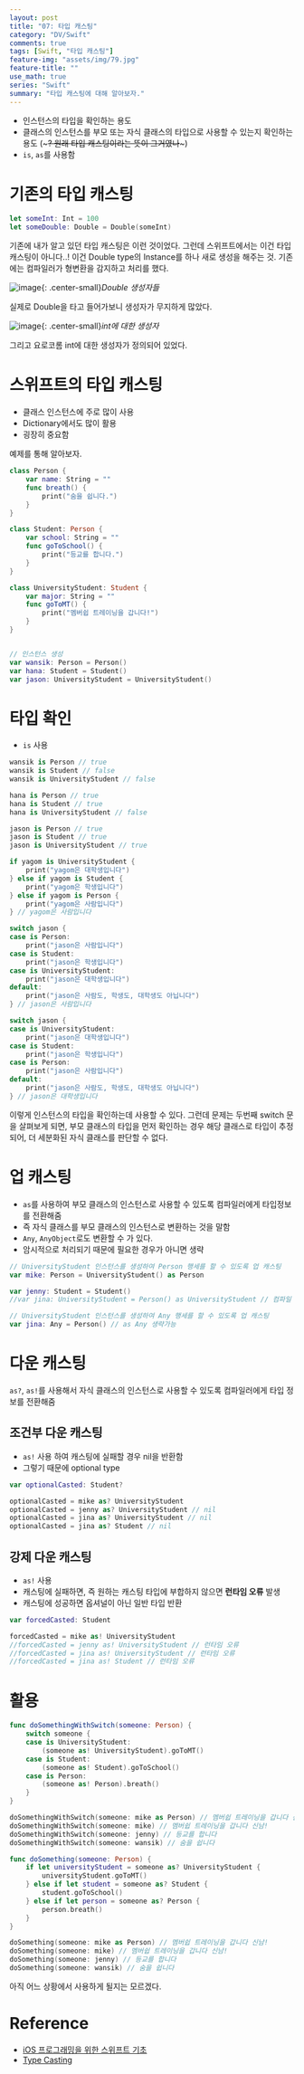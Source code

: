```yaml
---
layout: post
title: "07: 타입 캐스팅"
category: "DV/Swift"
comments: true
tags: [Swift, "타입 캐스팅"]
feature-img: "assets/img/79.jpg"
feature-title: ""
use_math: true
series: "Swift"
summary: "타입 캐스팅에 대해 알아보자."
---
```




* 인스턴스의 타입을 확인하는 용도
* 클래스의 인스턴스를 부모 또는 자식 클래스의 타입으로 사용할 수 있는지 확인하는 용도 (~~~? 원래 타입 캐스팅이라는 뜻이 그거였나~~~)
* `is`, `as`를 사용함

# 기존의 타입 캐스팅

```swift
let someInt: Int = 100
let someDouble: Double = Double(someInt)
```

기존에 내가 알고 있던 타입 캐스팅은 이런 것이었다. 그런데 스위프트에서는 이건 타입 캐스팅이 아니다..! 이건 Double type의 Instance를 하나 새로 생성을 해주는 것. 기존에는 컴파일러가 형변환을 감지하고 처리를 했다.

![image](https://user-images.githubusercontent.com/37871541/123450244-804c2d80-d617-11eb-949c-92d16daf3ecc.png){: .center-small}_Double 생성자들_

실제로 Double을 타고 들어가보니 생성자가 무지하게 많았다.

![image](https://user-images.githubusercontent.com/37871541/123450447-b689ad00-d617-11eb-959d-44d9ddc597ae.png){: .center-small}_int에 대한 생성자_

그리고 요로코롬 int에 대한 생성자가 정의되어 있었다.

# 스위프트의 타입 캐스팅

* 클래스 인스턴스에 주로 많이 사용
* Dictionary에서도 많이 활용
* 굉장히 중요함

예제를 통해 알아보자.

```swift
class Person {
    var name: String = ""
    func breath() {
        print("숨을 쉽니다.")
    }
}

class Student: Person {
    var school: String = ""
    func goToSchool() {
        print("등교를 합니다.")
    }
}

class UniversityStudent: Student {
    var major: String = ""
    func goToMT() {
        print("멤버쉽 트레이닝을 갑니다!")
    }
}
```
```swift

// 인스턴스 생성
var wansik: Person = Person()
var hana: Student = Student()
var jason: UniversityStudent = UniversityStudent()
```

# 타입 확인

* `is`  사용

```swift
wansik is Person // true
wansik is Student // false
wansik is UniversityStudent // false

hana is Person // true
hana is Student // true
hana is UniversityStudent // false

jason is Person // true
jason is Student // true
jason is UniversityStudent // true
```

```swift
if yagom is UniversityStudent {
    print("yagom은 대학생입니다")
} else if yagom is Student {
    print("yagom은 학생입니다")
} else if yagom is Person {
    print("yagom은 사람입니다")
} // yagom은 사람입니다

switch jason {
case is Person:
    print("jason은 사람입니다")
case is Student:
    print("jason은 학생입니다")
case is UniversityStudent:
    print("jason은 대학생입니다")
default:
    print("jason은 사람도, 학생도, 대학생도 아닙니다")
} // jason은 사람입니다

switch jason {
case is UniversityStudent:
    print("jason은 대학생입니다")
case is Student:
    print("jason은 학생입니다")
case is Person:
    print("jason은 사람입니다")
default:
    print("jason은 사람도, 학생도, 대학생도 아닙니다")
} // jason은 대학생입니다
```


이렇게 인스턴스의 타입을 확인하는데 사용할 수 있다. 그런데 문제는 두번째 switch 문을 살펴보게 되면, 부모 클래스의 타입을 먼저 확인하는 경우 해당 클래스로 타입이 추정되어, 더 세분화된 자식 클래스를 판단할 수 없다.

# 업 캐스팅

* `as`를 사용하여 부모 클래스의 인스턴스로 사용할 수 있도록 컴파일러에게 타입정보를 전환해줌
* 즉 자식 클래스를 부모 클래스의 인스턴스로 변환하는 것을 말함
* `Any`, `AnyObject`로도 변환할 수 가 있다.
* 암시적으로 처리되기 때문에 필요한 경우가 아니면 생략

```swift
// UniversityStudent 인스턴스를 생성하여 Person 행세를 할 수 있도록 업 캐스팅
var mike: Person = UniversityStudent() as Person

var jenny: Student = Student()
//var jina: UniversityStudent = Person() as UniversityStudent // 컴파일 오류

// UniversityStudent 인스턴스를 생성하여 Any 행세를 할 수 있도록 업 캐스팅
var jina: Any = Person() // as Any 생략가능
```

# 다운 캐스팅

`as?`, `as!`를 사용해서 자식 클래스의 인스턴스로 사용할 수 있도록 컴파일러에게 타입 정보를 전환해줌

## 조건부 다운 캐스팅

* `as!` 사용 하여 캐스팅에 실패할 경우 nil을 반환함
* 그렇기 때문에 optional type

```swift
var optionalCasted: Student?

optionalCasted = mike as? UniversityStudent
optionalCasted = jenny as? UniversityStudent // nil
optionalCasted = jina as? UniversityStudent // nil
optionalCasted = jina as? Student // nil
```

## 강제 다운 캐스팅

* `as!` 사용
* 캐스팅에 실패하면, 즉 원하는 캐스팅 타입에 부합하지 않으면 **런타임 오류** 발생
* 캐스팅에 성공하면 옵셔널이 아닌 일반 타입 반환

```swift
var forcedCasted: Student

forcedCasted = mike as! UniversityStudent
//forcedCasted = jenny as! UniversityStudent // 런타임 오류
//forcedCasted = jina as! UniversityStudent // 런타임 오류
//forcedCasted = jina as! Student // 런타임 오류
```

# 활용

```swift
func doSomethingWithSwitch(someone: Person) {
    switch someone {
    case is UniversityStudent:
        (someone as! UniversityStudent).goToMT()
    case is Student:
        (someone as! Student).goToSchool()
    case is Person:
        (someone as! Person).breath()
    }
}

doSomethingWithSwitch(someone: mike as Person) // 멤버쉽 트레이닝을 갑니다 신남!
doSomethingWithSwitch(someone: mike) // 멤버쉽 트레이닝을 갑니다 신남!
doSomethingWithSwitch(someone: jenny) // 등교를 합니다
doSomethingWithSwitch(someone: wansik) // 숨을 쉽니다
```

```swift
func doSomething(someone: Person) {
    if let universityStudent = someone as? UniversityStudent {
        universityStudent.goToMT()
    } else if let student = someone as? Student {
        student.goToSchool()
    } else if let person = someone as? Person {
        person.breath()
    }
}

doSomething(someone: mike as Person) // 멤버쉽 트레이닝을 갑니다 신남!
doSomething(someone: mike) // 멤버쉽 트레이닝을 갑니다 신남!
doSomething(someone: jenny) // 등교를 합니다
doSomething(someone: wansik) // 숨을 쉽니다
```

아직 어느 상황에서 사용하게 될지는 모르겠다.

# Reference  

* [iOS 프로그래밍을 위한 스위프트 기초](https://www.boostcourse.org/mo122/lecture/11299?isDesc=false)
* [Type Casting](https://docs.swift.org/swift-book/LanguageGuide/TypeCasting.html)
